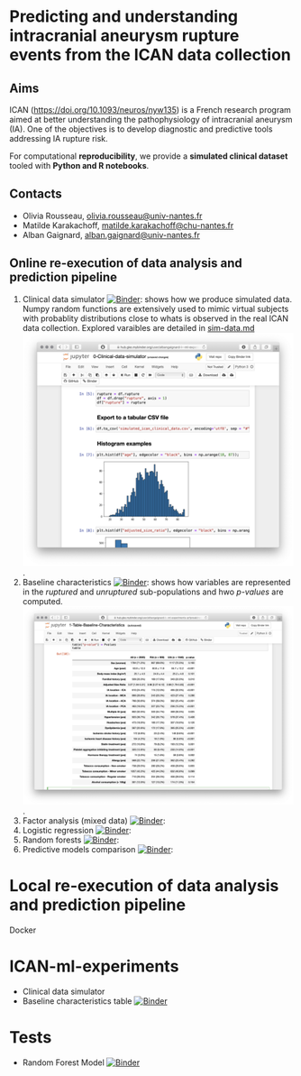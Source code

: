 # Predicting and understanding intracranial aneurysm rupture events from the ICAN data collection

## Aims
ICAN (https://doi.org/10.1093/neuros/nyw135) is a French research program aimed at better understanding the pathophysiology of intracranial aneurysm (IA). One of the objectives is to develop diagnostic and predictive tools addressing IA rupture risk. 

For computational **reproducibility**, we provide a **simulated clinical dataset** tooled with **Python and R notebooks**. 

## Contacts
  - Olivia Rousseau, olivia.rousseau@univ-nantes.fr
  - Matilde Karakachoff, matilde.karakachoff@chu-nantes.fr
  - Alban Gaignard, alban.gaignard@univ-nantes.fr

## Online re-execution of data analysis and prediction pipeline
  1. Clinical data simulator [![Binder](https://mybinder.org/badge_logo.svg)](https://mybinder.org/v2/gh/albangaignard/ICAN-ml-experiments.git/master?filepath=notebooks/0-Clinical-data-simulator.ipynb): shows how we produce simulated data. Numpy random functions are extensively used to mimic virtual subjects with probablity distributions close to whats is observed in the real ICAN data collection. Explored varaibles are detailed in [sim-data.md](sim-data.md) ![simulated clinical data](fig/sc1.png). 
  1. Baseline characteristics [![Binder](https://mybinder.org/badge_logo.svg)](https://mybinder.org/v2/gh/albangaignard/ICAN-ml-experiments.git/master?filepath=notebooks/1-Table-Baseline-Characteristics.ipynb): shows how variables are represented in the *ruptured* and *unruptured* sub-populations and hwo *p-values* are computed. ![simulated clinical data](fig/sc2.png). 
  1. Factor analysis (mixed data) [![Binder](https://mybinder.org/badge_logo.svg)](https://mybinder.org/v2/gh/albangaignard/ICAN-ml-experiments.git/master?filepath=notebooks/2-Factor-Analysis-for-Mixed-Data.ipynb): 
  1. Logistic regression [![Binder](https://mybinder.org/badge_logo.svg)](https://mybinder.org/v2/gh/albangaignard/ICAN-ml-experiments.git/master?filepath=notebooks/3-Logistic-Regression-Model.ipynb): 
  1. Random forests [![Binder](https://mybinder.org/badge_logo.svg)](https://mybinder.org/v2/gh/albangaignard/ICAN-ml-experiments.git/master?filepath=notebooks/4-Random-Forest-Model.ipynb): 
  1. Predictive models comparison [![Binder](https://mybinder.org/badge_logo.svg)](https://mybinder.org/v2/gh/albangaignard/ICAN-ml-experiments.git/master?filepath=notebooks/5-Models-comparison.ipynb): 

# Local re-execution of data analysis and prediction pipeline
Docker


# ICAN-ml-experiments
- Clinical data simulator 
- Baseline characteristics table [![Binder](https://mybinder.org/badge_logo.svg)](https://mybinder.org/v2/gh/albangaignard/ICAN-ml-experiments.git/master?filepath=notebooks/1-Table-Baseline-Characteristics.ipynb)

# Tests
- Random Forest Model [![Binder](https://mybinder.org/badge_logo.svg)](https://mybinder.org/v2/gh/albangaignard/ICAN-ml-experiments.git/master?filepath=notebooks/4-Random-Forest-Model.ipynb)
